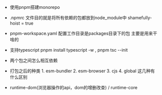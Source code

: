 
- 使用pnpm搭建monorepo

- .npmrc 文件目的就是将所有依赖的包都放到node_module中  shamefully-hoist = true

- pnpm-workspace.yaml  配置工作目录是packages目录下的包 主要是用来干啥的

- 支持typescript pnpm install typescript -w , pnpm tsc --init

- 两个包之间怎么相互依赖

- 打包之后的种类 1. esm-bundler 2. esm-browser 3. cjs 4. global 这几种有什么区别

- runtime-dom(浏览器操作的api，dom的增删改查) / runtime-core
